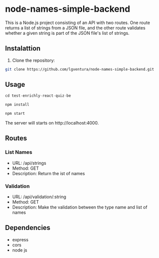# node-names-simple-backend

This is a Node.js project consisting of an API with two routes. One route returns a list of strings from a JSON file, and the other route validates whether a given string is part of the JSON file's list of strings.

## Instalattion

1. Clone the repository:

```bash
git clone https://github.com/lgventura/node-names-simple-backend.git
```

## Usage

```javascript
cd test-enrichly-react-quiz-be

npm install

npm start

```

The server will starts on http://localhost:4000.

## Routes

### List Names

- URL: /api/strings
- Method: GET
- Description: Return the ist of names

### Validation

- URL: /api/validation/:string
- Method: GET
- Description: Make the validation between the type name and list of names

## Dependencies

- express
- cors
- node js
